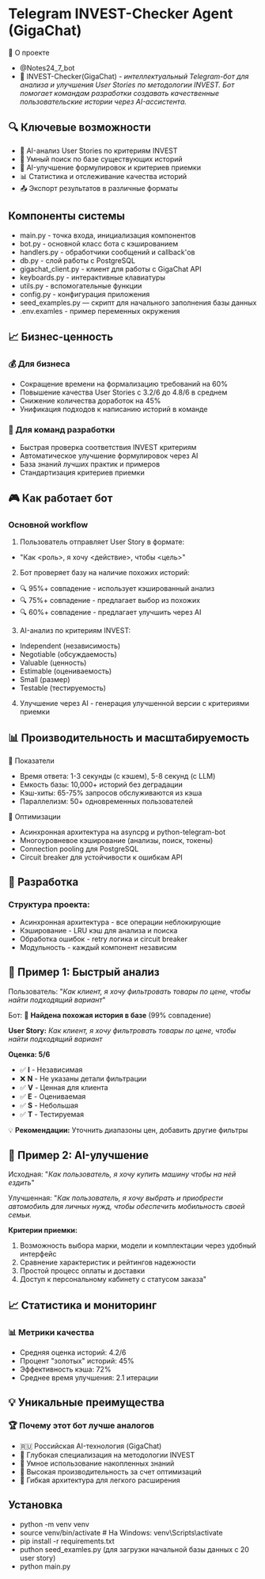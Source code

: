 # Telegram INVEST-Checker Agent (GigaChat) 

🎯 О проекте
- @Notes24_7_bot
- 🤖 INVEST-Checker(GigaChat)  - _интеллектуальный Telegram-бот для анализа и улучшения User Stories по методологии INVEST. Бот помогает командам разработки создавать качественные пользовательские истории через AI-ассистента._




## 🔍 Ключевые возможности
- 🤖 AI-анализ User Stories по критериям INVEST
- 💾 Умный поиск по базе существующих историй
- 🚀 AI-улучшение формулировок и критериев приемки
- 📊 Статистика и отслеживание качества историй
- 📤 Экспорт результатов в различные форматы


## Компоненты системы

- main.py - точка входа, инициализация компонентов
- bot.py - основной класс бота с кэшированием
- handlers.py - обработчики сообщений и callback'ов
- db.py - слой работы с PostgreSQL
- gigachat_client.py - клиент для работы с GigaChat API
- keyboards.py - интерактивные клавиатуры
- utils.py - вспомогательные функции
- config.py - конфигурация приложения
- seed_examples.py — скрипт для начального заполнения базы данных
- .env.examles - пример переменных окружения 
 

## 📈 Бизнес-ценность
### 💰 Для бизнеса
- Сокращение времени на формализацию требований на 60%
- Повышение качества User Stories с 3.2/6 до 4.8/6 в среднем
- Снижение количества доработок на 45%
- Унификация подходов к написанию историй в команде

### 👥 Для команд разработки
- Быстрая проверка соответствия INVEST критериям
- Автоматическое улучшение формулировок через AI
- База знаний лучших практик и примеров
- Стандартизация критериев приемки

 
## 🎮 Как работает бот
### Основной workflow
1. Пользователь отправляет User Story в формате:

- "Как <роль>, я хочу <действие>, чтобы <цель>"
2. Бот проверяет базу на наличие похожих историй:
- 🔍 95%+ совпадение - использует кэшированный анализ
- 🔍 75%+ совпадение - предлагает выбор из похожих
- 🔍 60%+ совпадение - предлагает улучшить через AI

3. AI-анализ по критериям INVEST:

- Independent (независимость)
- Negotiable (обсуждаемость)
- Valuable (ценность)
- Estimable (оцениваемость)
- Small (размер)
- Testable (тестируемость)
4. Улучшение через AI - генерация улучшенной версии с критериями приемки



## 📊 Производительность и масштабируемость
🚀 Показатели
- Время ответа: 1-3 секунды (с кэшем), 5-8 секунд (с LLM)
- Емкость базы: 10,000+ историй без деградации
- Кэш-хиты: 65-75% запросов обслуживаются из кэша
- Параллелизм: 50+ одновременных пользователей

🔧 Оптимизации
- Асинхронная архитектура на asyncpg и python-telegram-bot
- Многоуровневое кэширование (анализы, поиск, токены)
- Connection pooling для PostgreSQL
- Circuit breaker для устойчивости к ошибкам API


## 🔧 Разработка 
### Структура проекта: 
 
- Асинхронная архитектура - все операции неблокирующие 
- Кэширование - LRU кэш для анализа и поиска 
- Обработка ошибок - retry логика и circuit breaker 
- Модульность - каждый компонент независим 



## 📝 Пример 1: Быстрый анализ

Пользователь: "_Как клиент, я хочу фильтровать товары по цене, чтобы найти подходящий вариант_"

Бот: 
🎯 **Найдена похожая история в базе** (99% совпадение)

**User Story:** 
_Как клиент, я хочу фильтровать товары по цене, чтобы найти подходящий вариант_

**Оценка: 5/6**

- ✅ **I** - Независимая
- ❌ **N** - Не указаны детали фильтрации  
- ✅ **V** - Ценная для клиента
- ✅ **E** - Оцениваемая
- ✅ **S** - Небольшая
- ✅ **T** - Тестируемая

💡 **Рекомендации:** Уточнить диапазоны цен, добавить другие фильтры


## 🚀 Пример 2: AI-улучшение

Исходная: "_Как пользователь, я хочу купить машину чтобы на ней ездить_"

Улучшенная: 
"_Как пользователь, я хочу выбрать и приобрести автомобиль для личных нужд, 
чтобы обеспечить мобильность своей семьи._

**Критерии приемки:**
1. Возможность выбора марки, модели и комплектации через удобный интерфейс
2. Сравнение характеристик и рейтингов надежности
3. Простой процесс оплаты и доставки
4. Доступ к персональному кабинету с статусом заказа"


## 📈 Статистика и мониторинг
### 📊 Метрики качества
- Средняя оценка историй: 4.2/6
- Процент "золотых" историй: 45%
- Эффективность кэша: 72%
- Среднее время улучшения: 2.1 итерации


## 💡 Уникальные преимущества
### 🏆 Почему этот бот лучше аналогов
- 🇷🇺 Российская AI-технология (GigaChat)
- 🎯 Глубокая специализация на методологии INVEST
- 💾 Умное использование накопленных знаний
- 🚀 Высокая производительность за счет оптимизаций
- 🔧 Гибкая архитектура для легкого расширения

 
## Установка 
 
- python -m venv venv 
- source venv/bin/activate  # На Windows: venv\Scripts\activate 
- pip install -r requirements.txt 
- puthon seed_examles.py (для загрузки начальной базы данных с 20 user story)
- python main.py

